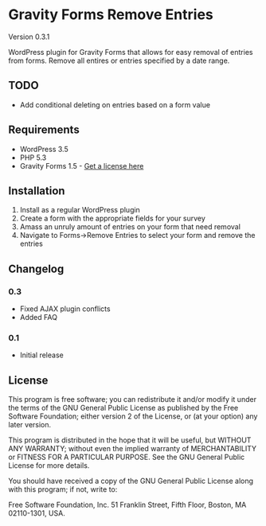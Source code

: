 Gravity Forms Remove Entries
============================

Version 0.3.1

WordPress plugin for Gravity Forms that allows for easy removal of entries from forms. Remove all entires or entries specified by a date range.

## TODO
* Add conditional deleting on entries based on a form value

## Requirements
* WordPress 3.5
* PHP 5.3
* Gravity Forms 1.5 - [Get a license here](http://benjaminhays.com/gravityforms)

## Installation
1. Install as a regular WordPress plugin
2. Create a form with the appropriate fields for your survey
3. Amass an unruly amount of entries on your form that need removal
4. Navigate to Forms->Remove Entries to select your form and remove the entries

## Changelog

### 0.3 
* Fixed AJAX plugin conflicts
* Added FAQ

### 0.1
* Initial release

## License
This program is free software; you can redistribute it and/or modify it under the terms of the GNU General Public License as published by the Free Software Foundation; either version 2 of the License, or (at your option) any later version.

This program is distributed in the hope that it will be useful, but WITHOUT ANY WARRANTY; without even the implied warranty of MERCHANTABILITY or FITNESS FOR A PARTICULAR PURPOSE. See the GNU General Public License for more details.

You should have received a copy of the GNU General Public License along with this program; if not, write to:

Free Software Foundation, Inc. 51 Franklin Street, Fifth Floor, Boston, MA 02110-1301, USA.